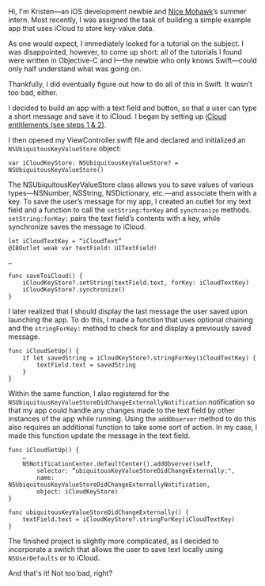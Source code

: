 Hi, I'm Kristen––an iOS development newbie and [Nice Mohawk](http://nicemohawk.com)’s summer intern. Most recently, I was assigned the task of building a simple example app that uses iCloud to store key-value data. 

As one would expect, I immediately looked for a tutorial on the subject. I was disappointed, however, to come up short: all of the tutorials I found were written in Objective-C and I––the newbie who only knows Swift––could only half understand what was going on.

Thankfully, I did eventually figure out how to do all of this in Swift. It wasn’t too bad, either.

I decided to build an app with a text field and button, so that a user can type a short message and save it to iCloud. I began by setting up [iCloud entitlements (see steps 1 & 2)](http://code.tutsplus.com/tutorials/working-with-icloud-key-value-storage--pre-37542). 

I then opened my ViewController.swift file and declared and initialized an ```NSUbiquitousKeyValueStore``` object:

    var iCloudKeyStore: NSUbiquitousKeyValueStore? = NSUbiquitousKeyValueStore()

The NSUbiquitousKeyValueStore class allows you to save values of various types––NSNumber, NSString, NSDictionary, etc.––and associate them with a key. To save the user’s message for my app, I created an outlet for my text field and a function to call the ```setString:forKey``` and ```synchronize``` methods. ```setString:forKey:``` pairs the text field’s contents with a key, while synchronize saves the message to iCloud.

    let iCloudTextKey = “iCloudText”
    @IBOutlet weak var textField: UITextField!  
        
    …
        
    func saveToiCloud() {
        iCloudKeyStore?.setString(textField.text, forKey: iCloudTextKey)
        iCloudKeyStore?.synchronize()
    }

I later realized that I should display the last message the user saved upon launching the app. To do this, I made a function that uses optional chaining and the ```stringForKey:``` method to check for and display a previously saved message. 

    func iCloudSetUp() {
        if let savedString = iCloudKeyStore?.stringForKey(iCloudTextKey) {
            textField.text = savedString
        }
    }

Within the same function, I also registered for the ```NSUbiquitousKeyValueStoreDidChangeExternallyNotification``` notification so that my app could handle any changes made to the text field by other instances of the app while running. Using the ```addObserver``` method to do this also requires an additional function to take some sort of action. In my case, I made this function update the message in the text field.

    func iCloudSetUp() {
        …
        NSNotificationCenter.defaultCenter().addObserver(self, 
        	selector: “ubiquitousKeyValueStoreDidChangeExternally:", 
        	name:  NSUbiquitousKeyValueStoreDidChangeExternallyNotification, 
        	object: iCloudKeyStore)
    }
      
    func ubiquitousKeyValueStoreDidChangeExternally() {
        textField.text = iCloudKeyStore?.stringForKey(iCloudTextKey)
    }

The finished project is slightly more complicated, as I decided to incorporate a switch that allows the user to save text locally using ```NSUserDefaults``` or to iCloud.

And that's it! Not too bad, right?

